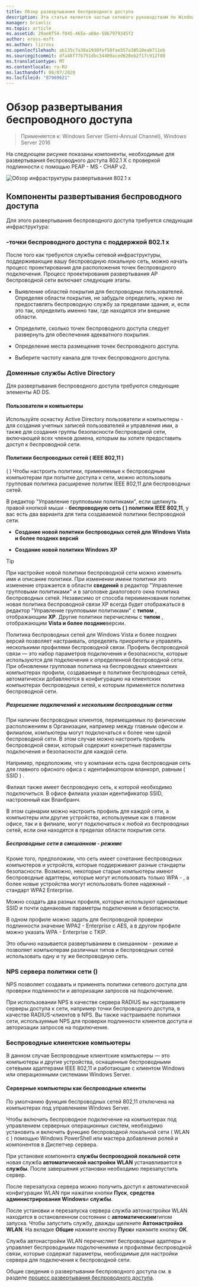 ```yaml
---
title: Обзор развертывания беспроводного доступа
description: Эта статья является частью сетевого руководством по Windows Server 2016 "развертывание 802.1 с проверкой подлинности на основе пароля"
manager: brianlic
ms.topic: article
ms.assetid: 29ae0f54-f045-465a-a08e-5867979345f2
author: eross-msft
ms.author: lizross
ms.openlocfilehash: ab135c7a30a1930fef58fae357a38510eab711eb
ms.sourcegitcommit: dfa48f77b751dbc34409aced628eb2f17c912f08
ms.translationtype: MT
ms.contentlocale: ru-RU
ms.lasthandoff: 08/07/2020
ms.locfileid: "87969621"
---
```

# <a name="wireless-access-deployment-overview"></a>Обзор развертывания беспроводного доступа

>Применяется к: Windows Server (Semi-Annual Channel), Windows Server 2016

На следующем рисунке показаны компоненты, необходимые для развертывания беспроводного доступа 802.1 X с проверкой подлинности с помощью PEAP \- MS \- CHAP v2.

![Обзор инфраструктуры развертывания 802.1 x](../../../media/8021X-Deploy-Overview/8021X-Deploy-Overview.jpg)

## <a name="wireless-access-deployment-components"></a>Компоненты развертывания беспроводного доступа
Для этого развертывания беспроводного доступа требуется следующая инфраструктура:

### <a name="8021x-capable-wireless-access-points"></a>\-точки беспроводного доступа с поддержкой 802.1 x
После того как требуются службы сетевой инфраструктуры, поддерживающие вашу беспроводную локальную сеть, можно начать процесс проектирования для расположения точек беспроводного подключения. Процесс проектирования развертывания AP беспроводной сети включает следующие этапы.

- Выявление областей покрытия для беспроводных пользователей. Определяя области покрытия, не забудьте определить, нужно ли предоставлять беспроводную службу за пределами здания, и, если это так, определить именно там, где находятся эти внешние области.

- Определите, сколько точек беспроводного доступа следует развернуть для обеспечения адекватного покрытия.

- Определение места размещения точек беспроводного доступа.

- Выберите частоту канала для точек беспроводного доступа.

### <a name="active-directory-domain-services"></a>Доменные службы Active Directory
Для развертывания беспроводного доступа требуются следующие элементы AD DS.

#### <a name="users-and-computers"></a>Пользователи и компьютеры

Используйте оснастку Active Directory пользователи и компьютеры \- для создания учетных записей пользователей и управления ими, а также для создания группы безопасности беспроводной сети, включающей всех членов домена, которым вы хотите предоставить доступ к беспроводной сети.

#### <a name="wireless-network-ieee-80211-policies"></a>Политики беспроводных сетей \( IEEE 802,11 \)

\( \) Чтобы настроить политики, применяемые к беспроводным компьютерам при попытке доступа к сети, можно использовать групповая политика расширение политик IEEE 802,11 для беспроводных сетей.

В редактор "Управление групповыми политиками", если щелкнуть правой кнопкой мыши \- **беспроводную сеть \( \) политики IEEE 802,11**, у вас есть два варианта для типа создаваемой политики беспроводной сети.

- **Создание новой политики беспроводных сетей для Windows Vista и более поздних версий**

- **Создание новой политики Windows XP**

>[!TIP]
>При настройке новой политики беспроводной сети можно изменить имя и описание политики. При изменении имени политики это изменение отражается в области **сведений** в редактор "Управление групповыми политиками" и в заголовке диалогового окна политика беспроводных сетей. Независимо от способа переименования политик новая политика беспроводной связи XP всегда будет отображаться в редактор "Управление групповыми политиками" с **типом** , отображающим **XP**. Другие политики перечислены с **типом** , отображающим **Vista и более поздние**версии.

Политика беспроводных сетей для Windows Vista и более поздних версий позволяет настраивать, определять приоритеты и управлять несколькими профилями беспроводной связи. Профиль беспроводной связи — это набор параметров подключения и безопасности, которые используются для подключения к определенной беспроводной сети. При обновлении групповая политика на беспроводных клиентских компьютерах профили, создаваемые в политике беспроводных сетей, автоматически добавляются в конфигурацию на клиентских компьютерах беспроводных сетей, к которым применяется политика беспроводной сети.

##### <a name="allowing-connections-to-multiple-wireless-networks"></a>Разрешение подключений к нескольким беспроводным сетям

При наличии беспроводных клиентов, перемещаемых по физическим расположениям в Организации, например между главным офисом и филиалом, компьютеры могут подключаться к более чем одной беспроводной сети. В этом случае можно настроить профиль беспроводной связи, который содержит конкретные параметры подключения и безопасности для каждой сети.

Например, предположим, что у компании есть одна беспроводная сеть для главного офисного офиса с идентификатором вланкорп, равным \( SSID \) .

Филиал также имеет беспроводную сеть, к которой необходимо подключиться. В офисе филиала указан идентификатор SSID, настроенный как Вланбранч.

В этом сценарии можно настроить профиль для каждой сети, а компьютеры или другие устройства, используемые как в главном офисе, так и в филиале, могут подключаться к любой из беспроводных сетей, если они находятся в пределах области покрытия сети.

##### <a name="mixed-mode-wireless-networks"></a>Беспроводные сети в смешанном \- режиме

Кроме того, предположим, что сеть имеет сочетание беспроводных компьютеров и устройств, которые поддерживают разные стандарты безопасности. Возможно, некоторые старые компьютеры имеют беспроводные адаптеры, которые могут использовать только WPA \- , а более новые устройства могут использовать более надежный \- стандарт WPA2 Enterprise.

Можно создать два разных профиля, которые используют одинаковые SSID и почти одинаковые параметры подключения и безопасности.

В одном профиле можно задать для беспроводной проверки подлинности значение WPA2 \- Enterprise с AES, а в другом профиле можно указать WPA \- Enterprise с TKIP.

Это обычно называется развертыванием в смешанном \- режиме и позволяет компьютерам различных типов и беспроводных сетей использовать одну и ту же беспроводную сеть.

### <a name="network-policy-server-nps"></a>NPS сервера политики сети \(\)
NPS позволяет создавать и применять политики сетевого доступа для проверки подлинности и авторизации запросов на подключение.

При использовании NPS в качестве сервера RADIUS вы настраиваете серверы доступа к сети, например точки беспроводного доступа, в качестве RADIUS-клиентов в NPS. Вы также настраиваете политики сети, используемые NPS для проверки подлинности клиентов доступа и авторизации запросов на подключение.

### <a name="wireless-client-computers"></a>Беспроводные клиентские компьютеры
В данном случае Беспроводные клиентские компьютеры — это компьютеры и другие устройства, оснащенные беспроводными сетевыми адаптерами IEEE 802,11 и работающие с клиентом Windows или операционными системами Windows Server.

#### <a name="server-computers-as-wireless-clients"></a>Серверные компьютеры как беспроводные клиенты

По умолчанию функция беспроводных сетей 802,11 отключена на компьютерах под управлением Windows Server.

Чтобы включить беспроводное подключение на компьютерах под управлением серверных операционных систем, необходимо установить и включить функцию беспроводной локальной сети \( WLAN с \) помощью Windows PowerShell или мастера добавления ролей и компонентов в Диспетчер сервера.

При установке компонента **службы беспроводной локальной сети** новая служба **автоматической настройки WLAN** устанавливается в **службы**. После завершения установки необходимо перезапустить сервер.

После перезапуска сервера можно получить доступ к автоматической конфигурации WLAN при нажатии кнопки **Пуск**, **средства администрирования Windows**и **службы**.

После установки и перезапуска сервера служба автонастройки WLAN находится в остановленном состоянии с **автоматическим**типом запуска. Чтобы запустить службу, дважды щелкните **Автонастройка WLAN**. На вкладке **Общие** нажмите кнопку **Пуск**и нажмите кнопку **ОК**.

Служба автонастройки WLAN перечисляет беспроводные адаптеры и управляет беспроводными подключениями и профилями беспроводной связи, которые содержат параметры, необходимые для настройки сервера для подключения к беспроводной сети.

Общие сведения о развертывании беспроводного доступа см. в разделе [процесс развертывания беспроводного доступа](c-wireless-access-deploy-process.md).
